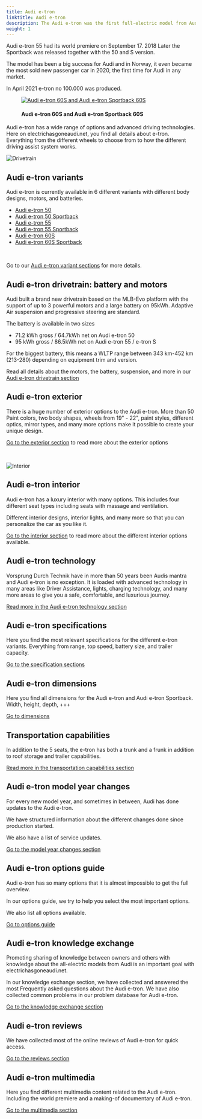 ```yaml
---
title: Audi e-tron
linktitle: Audi e-tron
description: The Audi e-tron was the first full-electric model from Audi and is available in 6 variants. The sporty SUV combines the space and comfort of a typical luxury class automobile with a range suitable for everyday use.
weight: 1
---
```

<!-- markdownlint-disable MD033 -->

Audi e-tron 55 had its world premiere on September 17. 2018 Later the Sportback was released together with the 50 and S version.

The model has been a big success for Audi and in Norway, it even became the most sold new passenger car in 2020, the first time for Audi in any market.

In April 2021 e-tron no 100.000 was produced.

<figure>
    <a href="variants/variants1.jpg">
        <img src="variants/variants1s.jpg" alt="Audi e-tron 60S and Audi e-tron Sportback 60S" title="Audi e-tron 60S and Audi e-tron Sportback 60S">
    </a>
    <figcaption><h4>Audi e-tron 60S and Audi e-tron Sportback 60S</h4></figcaption>
</figure>

Audi e-tron has a wide range of options and advanced driving technologies. Here on electrichasgoneaudi.net, you find all details about e-tron. Everything from the different wheels to choose from to how the different driving assist system works.

![Drivetrain](drivetrain/motor/rear_motordual_schematics_2.jpg)

## Audi e-tron variants

Audi e-tron is currently available in 6 different variants with different body designs, motors, and batteries.

- [Audi e-tron 50](/models/e-tron/variants/#audi-e-tron-50)
- [Audi e-tron 50 Sportback](/models/e-tron/variants/#audi-e-tron-50-sportback)
- [Audi e-tron 55](/models/e-tron/variants/#audi-e-tron-55)
- [Audi e-tron 55 Sportback](/models/e-tron/variants/#audi-e-tron-55-sportback)
- [Audi e-tron 60S](/models/e-tron/variants/#audi-e-tron-60s)
- [Audi e-tron 60S Sportback](/models/e-tron/variants/#audi-e-tron-60s-sportback)

<br />

Go to our [Audi e-tron variant sections](variants) for more details.

## Audi e-tron drivetrain: battery and motors

Audi built a brand new drivetrain based on the MLB-Evo platform with the support of up to 3 powerful motors and a large battery on 95kWh. Adaptive Air suspension and progressive steering are standard.

The battery is available in two sizes

- 71.2 kWh gross / 64.7kWh net on Audi e-tron 50
- 95 kWh gross / 86.5kWh net on Audi e-tron 55 / e-tron S

For the biggest battery, this means a WLTP range between 343 km-452 km (213-280) depending on equipment trim and version.

Read all details about the motors, the battery, suspension, and more in our [Audi e-tron drivetrain section](drivetrain)

## Audi e-tron exterior

There is a huge number of exterior options to the Audi e-tron. More than 50 Paint colors, two body shapes,  wheels from 19" - 22", paint styles, different optics, mirror types, and many more options make it possible to create your unique design.

[Go to the exterior section](exterior) to read more about the exterior options

<br/>

![Interior](interior/interior.jpg)

## Audi e-tron interior

Audi e-tron has a luxury interior with many options. This includes four different seat types including seats with massage and ventilation.

Different interior designs, interior lights, and many more so that you can personalize the car as you like it.

[Go to the interior section](interior) to read more about the different interior options available.

## Audi e-tron technology

Vorsprung Durch Technik have in more than 50 years been Audis mantra and Audi e-tron is no exception. It is loaded with advanced technology in many areas like Driver Assistance, lights, charging technology, and many more areas to give you a safe, comfortable, and luxurious journey.

[Read more in the Audi e-tron technology section](technology)

## Audi e-tron specifications

Here you find the most relevant specifications for the different e-tron variants. Everything from range, top speed, battery size, and trailer capacity.

[Go to the specification sections](specifications)

## Audi e-tron dimensions

Here you find all dimensions for the Audi e-tron and Audi e-tron Sportback. Width, height, depth, +++

[Go to dimensions](dimensions)

## Transportation capabilities

In addition to the 5 seats, the e-tron has both a trunk and a frunk in addition to roof storage and trailer capabilities.

[Read more in the transportation capabilities section](transportation)

## Audi e-tron model year changes

For every new model year, and sometimes in between, Audi has done updates to the Audi e-tron.

We have structured information about the different changes done since production started.

We also have a list of service updates.

[Go to the model year changes section](mychanges)

## Audi e-tron options guide

Audi e-tron has so many options that it is almost impossible to get the full overview.

In our options guide, we try to help you select the most important options.

We also list all options available.

[Go to options guide](optionguide)

## Audi e-tron knowledge exchange

Promoting sharing of knowledge between owners and others with knowledge about the all-electric models from Audi is an important goal with electrichasgoneaudi.net.

In our knowledge exchange section,  we have collected and answered the most Frequently asked questions about the Audi e-tron.
We have also collected common problems in our problem database for Audi e-tron.

[Go to the knowledge exchange section](knowledgeexchange)

## Audi e-tron reviews

We have collected most of the online reviews of Audi e-tron for quick access.

[Go to the reviews section](reviews)

## Audi e-tron multimedia

Here you find different multimedia content related to the Audi e-tron. Including the world premiere and a making-of documentary of Audi e-tron.

[Go to the multimedia section](multimedia)